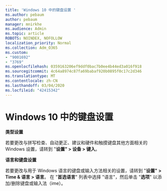 ```yaml
---
title: 'Windows 10 中的键盘设置 '
ms.author: pebaum
author: pebaum
manager: mnirkhe
ms.audience: Admin
ms.topic: article
ROBOTS: NOINDEX, NOFOLLOW
localization_priority: Normal
ms.collection: Adm_O365
ms.custom:
- "9001692"
- "3769"
ms.openlocfilehash: 0359163206ef9ddf0bac7b0ee4b44ed3a016f918
ms.sourcegitcommit: 4c64a8974c87fa69babaf920b0895f0c17c2d346
ms.translationtype: MT
ms.contentlocale: zh-CN
ms.lasthandoff: 03/04/2020
ms.locfileid: "42415342"
---
```

# <a name="keyboard-settings-in-windows-10"></a>Windows 10 中的键盘设置

**类型设置**

若要更改与拼写检查、自动更正、建议和硬件和触摸键盘其他方面相关的 Windows 设置，请转到 "**设置" > 设备 > 键入**。 

**语言和键盘设置**

若要更改与用于 Windows 语言的键盘或输入方法相关的设置，请转到 "**设置" > Time & 语言 > 语言**。 在 "**首选语言**" 列表中选择 "语言"，然后单击 "**选项**" 以添加/删除键盘或输入法（ime）。
